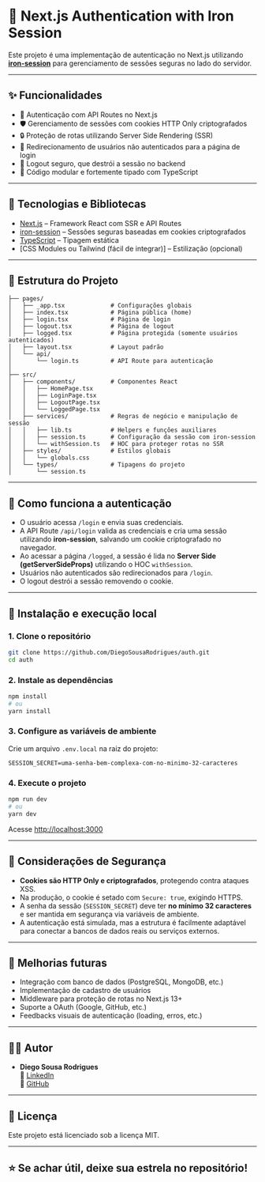 
# 🔐 Next.js Authentication with Iron Session

Este projeto é uma implementação de autenticação no Next.js utilizando **[iron-session](https://github.com/vvo/iron-session)** para gerenciamento de sessões seguras no lado do servidor.

---

## ✨ Funcionalidades

- 🔑 Autenticação com API Routes no Next.js
- 🛡️ Gerenciamento de sessões com cookies HTTP Only criptografados
- 🔒 Proteção de rotas utilizando Server Side Rendering (SSR)
- 🔄 Redirecionamento de usuários não autenticados para a página de login
- 🚪 Logout seguro, que destrói a sessão no backend
- 🧠 Código modular e fortemente tipado com TypeScript

---

## 🧠 Tecnologias e Bibliotecas

- [Next.js](https://nextjs.org/) – Framework React com SSR e API Routes
- [iron-session](https://github.com/vvo/iron-session) – Sessões seguras baseadas em cookies criptografados
- [TypeScript](https://www.typescriptlang.org/) – Tipagem estática
- [CSS Modules ou Tailwind (fácil de integrar)] – Estilização (opcional)

---

## 📂 Estrutura do Projeto

```
├── pages/
│   ├── _app.tsx             # Configurações globais
│   ├── index.tsx            # Página pública (home)
│   ├── login.tsx            # Página de login
│   ├── logout.tsx           # Página de logout
│   ├── logged.tsx           # Página protegida (somente usuários autenticados)
│   ├── layout.tsx           # Layout padrão
│   └── api/
│       └── login.ts         # API Route para autenticação
│
├── src/
│   ├── components/          # Componentes React
│   │   ├── HomePage.tsx
│   │   ├── LoginPage.tsx
│   │   ├── LogoutPage.tsx
│   │   └── LoggedPage.tsx
│   ├── services/            # Regras de negócio e manipulação de sessão
│   │   ├── lib.ts           # Helpers e funções auxiliares
│   │   ├── session.ts       # Configuração da sessão com iron-session
│   │   └── withSession.ts   # HOC para proteger rotas no SSR
│   ├── styles/              # Estilos globais
│   │   └── globals.css
│   └── types/               # Tipagens do projeto
│       └── session.ts
```

---

## 🔐 Como funciona a autenticação

- O usuário acessa `/login` e envia suas credenciais.
- A API Route `/api/login` valida as credenciais e cria uma sessão utilizando **iron-session**, salvando um cookie criptografado no navegador.
- Ao acessar a página `/logged`, a sessão é lida no **Server Side (getServerSideProps)** utilizando o HOC `withSession`.
- Usuários não autenticados são redirecionados para `/login`.
- O logout destrói a sessão removendo o cookie.

---

## 🚀 Instalação e execução local

### 1. Clone o repositório

```bash
git clone https://github.com/DiegoSousaRodrigues/auth.git
cd auth
```

### 2. Instale as dependências

```bash
npm install
# ou
yarn install
```

### 3. Configure as variáveis de ambiente

Crie um arquivo `.env.local` na raiz do projeto:

```env
SESSION_SECRET=uma-senha-bem-complexa-com-no-minimo-32-caracteres
```

### 4. Execute o projeto

```bash
npm run dev
# ou
yarn dev
```

Acesse [http://localhost:3000](http://localhost:3000)

---

## 🧠 Considerações de Segurança

- **Cookies são HTTP Only e criptografados**, protegendo contra ataques XSS.
- Na produção, o cookie é setado com `Secure: true`, exigindo HTTPS.
- A senha da sessão (`SESSION_SECRET`) deve ter **no mínimo 32 caracteres** e ser mantida em segurança via variáveis de ambiente.
- A autenticação está simulada, mas a estrutura é facilmente adaptável para conectar a bancos de dados reais ou serviços externos.

---

## 🚩 Melhorias futuras

- Integração com banco de dados (PostgreSQL, MongoDB, etc.)
- Implementação de cadastro de usuários
- Middleware para proteção de rotas no Next.js 13+
- Suporte a OAuth (Google, GitHub, etc.)
- Feedbacks visuais de autenticação (loading, erros, etc.)

---

## 👨‍💻 Autor

- **Diego Sousa Rodrigues**  
🔗 [LinkedIn](https://www.linkedin.com/in/diego-sousa-rodrigues/)  
🐙 [GitHub](https://github.com/DiegoSousaRodrigues)

---

## 🪪 Licença

Este projeto está licenciado sob a licença MIT.

---

## ⭐ Se achar útil, deixe sua estrela no repositório!
